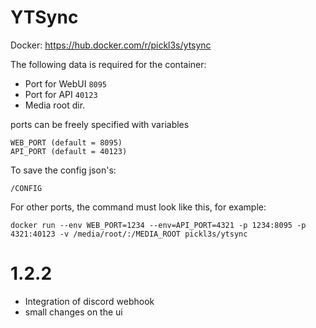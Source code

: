 # YTSync

Docker: https://hub.docker.com/r/pickl3s/ytsync

The following data is required for the container:
* Port for WebUI `8095`
* Port for API `40123`
* Media root dir.

ports can be freely specified with variables
```
WEB_PORT (default = 8095)
API_PORT (default = 40123)
```

To save the config json's:

`/CONFIG`

For other ports, the command must look like this, for example:

`docker run --env WEB_PORT=1234 --env=API_PORT=4321 -p 1234:8095 -p 4321:40123 -v /media/root/:/MEDIA_ROOT pickl3s/ytsync`


# 1.2.2

* Integration of discord webhook
* small changes on the ui
